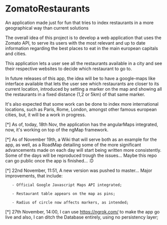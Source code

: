 # ZomatoRestaurants
An application made just for fun that tries to index restaurants in a more geographical way than current solutions

The overall idea of this project is to develop a web application that uses the Zomato API, to serve its users with the most
relevant and up to date information regarding the best places to eat in the main european capitals and cities.

This application lets a user see all the restaurants available in a city and see their respective websites to decide which
restaurant to go to. 

In future releases of this app, the idea will be to have a google-maps like interface available that lets the user see which
restaurants are closer to its current location, introduced by setting a marker on the map and showing all the restaurants in a 
fixed distance (1,2 or 5km) of that same marker.

It's also expected that some work can be done to index more international locations, such as Paris, Rome, London, amongst other famous european cities, but, it will be a work in progress.

 [*] As of, today, 18th Nov, the application has the angularMaps integrated, now, it's working on top of the ngMap framework.
 
 [*] As of November 19th, a Wiki that will serve both as an example for the app, as well, as a RoadMap detailing some of the more significant advancements made on each day will start being written more consistently. Some of the days will be reproduced trough the issues... Maybe this repo can go public once the app is finished... :D
 
 [*] 22nd November, 11:51, A new version was pushed to master... Major improvements, that include:
 
       - Official Google Javascript Maps API integrated;
       
       - Restaurant table appears on the map as pins;
       
       - Radius of circle now affects markers, as intended;
 [*] 27th November, 14:00, I can use https://ngrok.com/ to make the app go live and also, I can ditch the Database entirely, using no persistency layer;
